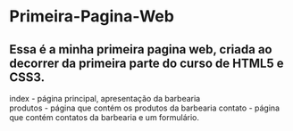 # Primeira-Pagina-Web

## Essa é a minha primeira pagina web, criada ao decorrer da primeira parte do curso de HTML5 e CSS3.

 index - página principal, apresentação da barbearia </br>
 produtos - página que contém os produtos da barbearia
 contato - página que contém contatos da barbearia e um formulário.

